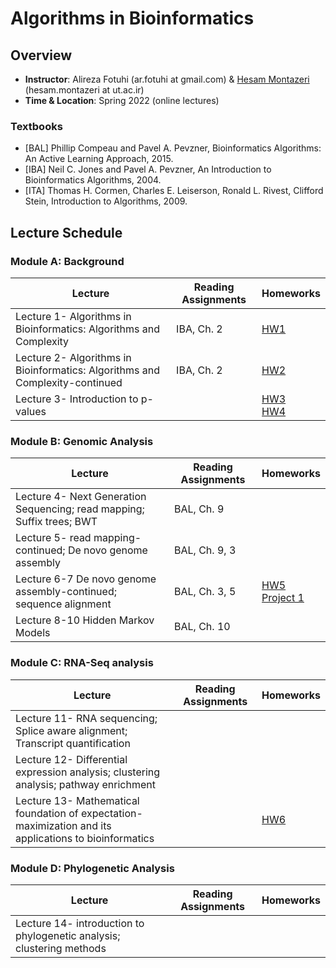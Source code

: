 # Algorithms in Bioinformatics

## Overview
- **Instructor**: Alireza Fotuhi (ar.fotuhi at gmail.com) \& [Hesam Montazeri](http://lcbb.ut.ac.ir) (hesam.montazeri at ut.ac.ir)
- **Time & Location**: Spring 2022 (online lectures)

### Textbooks
- [BAL]  Phillip Compeau and Pavel A. Pevzner, Bioinformatics Algorithms: An Active Learning Approach, 2015.
- [IBA] Neil C. Jones and Pavel A. Pevzner, An Introduction to Bioinformatics Algorithms, 2004.
- [ITA] Thomas H. Cormen, Charles E. Leiserson,  Ronald L. Rivest, Clifford Stein, Introduction to Algorithms, 2009.

## Lecture Schedule

### Module A: Background
Lecture | Reading Assignments | Homeworks |
 -------------------------- | -------------------------- | -------------------------- |
 Lecture 1- Algorithms in Bioinformatics: Algorithms and Complexity | IBA, Ch. 2 | [HW1](https://drive.google.com/file/d/18WmJGa-R44PcrEAI1DEcOD8wNugG-I99/view?usp=sharing) |
 Lecture 2- Algorithms in Bioinformatics: Algorithms and Complexity-continued | IBA, Ch. 2 | [HW2](https://drive.google.com/file/d/1neuvPmCfcmuGXSr0rIiXDqoJpHJ1CGlu/view?usp=sharing) |
 Lecture 3- Introduction to p-values | | [HW3](https://drive.google.com/file/d/13LiwlsCJW9YlJUTcISpWHJq_vSSkPHyO/view?usp=sharing) <br> [HW4](https://drive.google.com/file/d/1AOhAt4yHMeKPjRGvgoLb1zRL8Mn-_y4g/view?usp=sharing) |
  
 
### Module B: Genomic Analysis
Lecture | Reading Assignments | Homeworks |
 -------------------------- | -------------------------- | -------------------------- |
Lecture 4- Next Generation Sequencing; read mapping; Suffix trees; BWT | BAL, Ch. 9 |  |
Lecture 5- read mapping-continued; De novo genome assembly | BAL, Ch. 9, 3 |  |
Lecture 6-7 De novo genome assembly-continued; sequence alignment | BAL, Ch. 3, 5 |  [HW5](https://drive.google.com/file/d/165tvEUnrZ4HzZE8SB5UORk2099V8l-Yk/view?usp=sharing) <br> [Project 1](https://drive.google.com/file/d/1YYlgkna1lEf2gjQZq_l9Ar3HGWAcGPmM/view?usp=sharing) |
Lecture 8-10 Hidden Markov Models | BAL, Ch. 10 |  |

### Module C: RNA-Seq analysis
Lecture | Reading Assignments | Homeworks |
 -------------------------- | -------------------------- | -------------------------- |
Lecture 11- RNA sequencing; Splice aware alignment; Transcript quantification|  |
Lecture 12- Differential expression analysis; clustering analysis; pathway enrichment |  |
Lecture 13- Mathematical foundation of expectation-maximization and its applications to bioinformatics| | [HW6](https://drive.google.com/file/d/1O-WxmFB2Sr2CKaVXXTTRH91H4HW8Jljl/view?usp=sharing)  |

### Module D: Phylogenetic Analysis
Lecture | Reading Assignments | Homeworks |
 -------------------------- | -------------------------- | -------------------------- |
Lecture 14- introduction to phylogenetic analysis; clustering methods |  |
